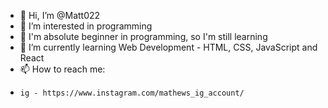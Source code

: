 - 👋 Hi, I’m @Matt022
- 👀 I’m interested in programming
- 👋 I'm absolute beginner in programming, so I'm still learning
- 🌱 I’m currently learning Web Development - HTML, CSS, JavaScript and React
- 📫 How to reach me:
-     ig - https://www.instagram.com/mathews_ig_account/

<!---
Matt022/Matt022 is a ✨ special ✨ repository because its `README.md` (this file) appears on your GitHub profile.
You can click the Preview link to take a look at your changes.
--->
